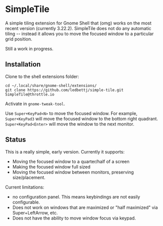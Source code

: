 # SimpleTile

A simple tiling extension for Gnome Shell that (omg) works on the most
recent version (currently 3.22.2).  SimpleTile does not do any automatic
tiling -- instead it allows you to move the focused window to a particular
grid position.

Still a work in progress.

## Installation

Clone to the shell extensions folder:

```
cd ~/.local/share/gnome-shell/extensions/
git clone https://github.com/ledbettj/simple-tile.git SimpleTile@throttle.io
```

Activate in `gnome-tweak-tool`.

Use `Super+KeyPad<N>` to move the focused window.  For example,
`Super+KeyPad3` will move the focused window to the bottom right quadrant.
`Super+KeyPad<Enter>` will move the window to the next monitor.


## Status

This is a really simple, early version.  Currently it supports:

* Moving the focused window to a quarter/half of a screen
* Making the focused window full sized
* Moving the focused window between monitors, preserving size/placement.

Current limitations:

* no configuration panel.  This means keybindings are not easily configurable.
* Does not work on windows that are maximized or "half maximized" via Super+LeftArrow, etc.
* Does not have the ability to move window focus via keypad.
